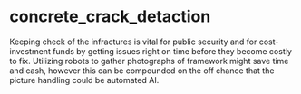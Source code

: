 # concrete_crack_detaction
Keeping check of the infractures is vital for public security and for cost-investment funds by getting issues right on time before they become costly to fix. Utilizing robots to gather photographs of framework might save time and cash, however this can be compounded on the off chance that the picture handling could be automated AI.
